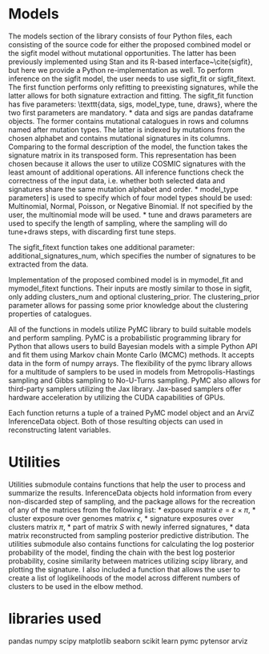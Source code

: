 # Models
The models section of the library consists of four Python files, each consisting of the source code for either the proposed combined model or the sigfit model without mutational opportunities.
The latter has been previously implemented using Stan and its R-based interface~\cite{sigfit}, but here we provide a Python re-implementation as well.
To perform inference on the sigfit model, the user needs to use sigfit_fit or sigfit_fitext. The first function performs only refitting to preexisting signatures, while the latter allows for both signature extraction and fitting.
The sigfit_fit function has five parameters: \texttt{data, sigs, model_type, tune, draws}, where the two first parameters are mandatory. 
    * data and sigs are pandas dataframe objects. The former contains mutational catalogues in rows and columns named after mutation types. The latter is indexed by mutations from the chosen alphabet and contains mutational signatures in its columns. Comparing to the formal description of the model, the function takes the signature matrix in its transposed form. This representation has been chosen because it allows the user to utilize COSMIC signatures with the least amount of additional operations. All inference functions check the correctness of the input data, i.e. whether both selected data and signatures share the same mutation alphabet and order. 
    * model_type parameters] is used to specify which of four model types should be used: Multinomial, Normal, Poisson, or Negative Binomial. If not specified by the user, the multinomial mode will be used.
    * tune and draws parameters are used to specify the length of sampling, where the sampling will do tune+draws steps, with discarding first tune steps. 

The sigfit_fitext function takes one additional parameter: additional_signatures_num, which specifies the number of signatures to be extracted from the data.


Implementation of the proposed combined model is in mymodel_fit and mymodel_fitext functions. Their inputs are mostly similar to those in sigfit, only adding clusters_num and optional clustering_prior. The clustering_prior parameter allows for passing some prior knowledge about the clustering properties of catalogues.

All of the functions in models utilize PyMC library to build suitable models and perform sampling. PyMC is a probabilistic programming library for Python that allows users to build Bayesian models with a simple Python API and fit them using Markov chain Monte Carlo (MCMC) methods. It accepts data in the form of numpy arrays. The flexibility of the pymc library allows for a multitude of samplers to be used in models from Metropolis-Hastings sampling and Gibbs sampling to No-U-Turns sampling. PyMC also allows for third-party samplers utilizing the Jax library. Jax-based samplers offer hardware acceleration by utilizing the CUDA capabilities of GPUs.

Each function returns a tuple of a trained PyMC model object and an ArviZ InferenceData object. Both of those resulting objects can used in reconstructing latent variables.
# Utilities
Utilities submodule contains functions that help the user to process and summarize the results. InferenceData objects hold information from every non-discarded step of sampling, and the package allows for the recreation of any of the matrices from the following list:
    * exposure matrix $e=\varepsilon\times\pi$,
    * cluster exposure over genomes matrix $\epsilon$,
    * signature exposures over clusters matrix $\pi$,
    * part of matrix $S$ with newly inferred signatures,
    * data matrix reconstructed from sampling posterior predictive distribution.
The utilities submodule also contains functions for calculating the log posterior probability of the model, finding the chain with the best log posterior probability, cosine similarity between matrices utilizing scipy library, and plotting the signature. I also included a function that allows the user to create a list of loglikelihoods of the model across different numbers of clusters to be used in the elbow method.

# libraries used
pandas
numpy
scipy
matplotlib
seaborn
scikit learn
pymc
pytensor
arviz
